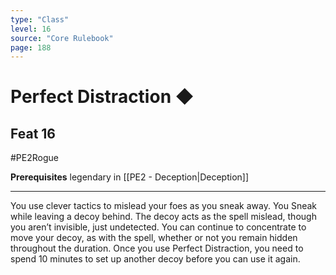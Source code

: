 ```yaml
---
type: "Class"
level: 16
source: "Core Rulebook"
page: 188
---
```

# Perfect Distraction ◆
## Feat 16
#PE2Rogue

**Prerequisites** legendary in [[PE2 - Deception|Deception]]

---
You use clever tactics to mislead your foes as you sneak away. You Sneak while leaving a decoy behind. The decoy acts as the spell mislead, though you aren’t invisible, just undetected. You can continue to concentrate to move your decoy, as with the spell, whether or not you remain hidden throughout the duration. Once you use Perfect Distraction, you need to spend 10 minutes to set up another decoy before you can use it again.